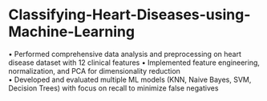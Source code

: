 # Classifying-Heart-Diseases-using-Machine-Learning
• Performed comprehensive data analysis and preprocessing on heart disease dataset with 12 clinical features 
• Implemented feature engineering, normalization, and PCA for dimensionality reduction  
• Developed and evaluated multiple ML models (KNN, Naive Bayes, SVM, Decision Trees) with focus on recall to  minimize false negatives
